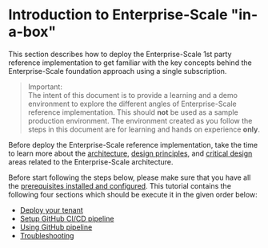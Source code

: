 # Introduction to Enterprise-Scale "in-a-box"

This section describes how to deploy the Enterprise-Scale 1st party reference implementation to get familiar with the key concepts behind the Enterprise-Scale foundation approach using a single subscription.

> Important:  
> The intent of this document is to provide a learning and a demo environment to explore the different angles of Enterprise-Scale reference implementation. This should **not** be used as a sample production environment. The environment created as you follow the steps in this document are for learning and hands on experience **only**.

Before deploy the Enterprise-Scale reference implementation, take the time to learn more about the [architecture](https://docs.microsoft.com/en-us/azure/cloud-adoption-framework/ready/enterprise-scale/architecture), [design principles](https://docs.microsoft.com/en-us/azure/cloud-adoption-framework/ready/enterprise-scale/design-principles), and [critical design](https://docs.microsoft.com/en-us/azure/cloud-adoption-framework/ready/enterprise-scale/design-guidelines#critical-design-areas) areas related to the Enterprise-Scale architecture.

Before start following the steps below, please make sure that you have all the [prerequisites installed and configured](../Deploy/getting-started.md). This tutorial contains the following four sections which should be execute it in the given order below:

* [Deploy your tenant](./deploy-tenant.md)
* [Setup GitHub CI/CD pipeline](./setup-git-cicd.md)
* [Using GitHub pipeline](./use-git-pipeline.md)
* [Troubleshooting](./troubleshooting.md)
